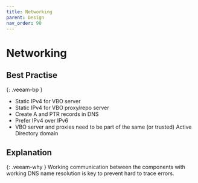 ```yaml
---
title: Networking
parent: Design
nav_order: 90
---
```

# Networking


## Best Practise

{: .veeam-bp }
* Static IPv4 for VBO server
* Static IPv4 for VBO proxy/repo server
* Create A and PTR records in DNS
* Prefer IPv4 over IPv6
* VBO server and proxies need to be part of the same (or trusted) Active Directory domain

## Explanation

{: .veeam-why }
Working communication between the components with working DNS name resolution is key to prevent hard to trace errors.
